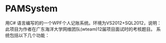 PAMSystem
=========

用C# 语言编写的的一个WPF个人记账系统。环境为VS2012+SQL2012，说明：此项目为作者在广东海洋大学网维团队(wteam)12届项目面试时的考核题目。
系统包括以下几个功能：
